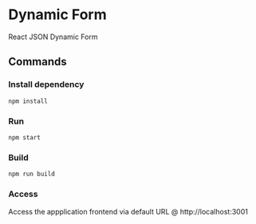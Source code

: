 # Dynamic Form
React JSON Dynamic Form

## Commands
### Install dependency
```
npm install
```

### Run
```
npm start
```

### Build
```
npm run build
```

### Access
Access the appplication frontend via default URL @ http://localhost:3001
